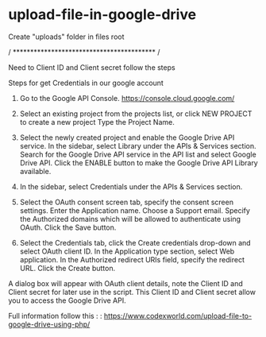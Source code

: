 # upload-file-in-google-drive

Create "uploads" folder in files root



/ ***************************************** /

Need to Client ID and Client secret follow the steps

Steps for get Credentials in our google account   

 1. Go to the Google API Console. https://console.cloud.google.com/
 
 2. Select an existing project from the projects list, or click NEW PROJECT to create a new project
	Type the Project Name.
	
 3.  Select the newly created project and enable the Google Drive API service.
	In the sidebar, select Library under the APIs & Services section.
	Search for the Google Drive API service in the API list and select Google Drive API.
	Click the ENABLE button to make the Google Drive API Library available.

 4. In the sidebar, select Credentials under the APIs & Services section.

 5. Select the OAuth consent screen tab, specify the consent screen settings.
	Enter the Application name.
	Choose a Support email.
	Specify the Authorized domains which will be allowed to authenticate using OAuth.
	Click the Save button.

 6. Select the Credentials tab, click the Create credentials drop-down and select OAuth client ID.
	In the Application type section, select Web application.
	In the Authorized redirect URIs field, specify the redirect URL.
	Click the Create button.

A dialog box will appear with OAuth client details, note the Client ID and Client secret for later use in the script. This Client ID and Client secret allow you to access the Google Drive API.


 Full information follow this : : https://www.codexworld.com/upload-file-to-google-drive-using-php/
